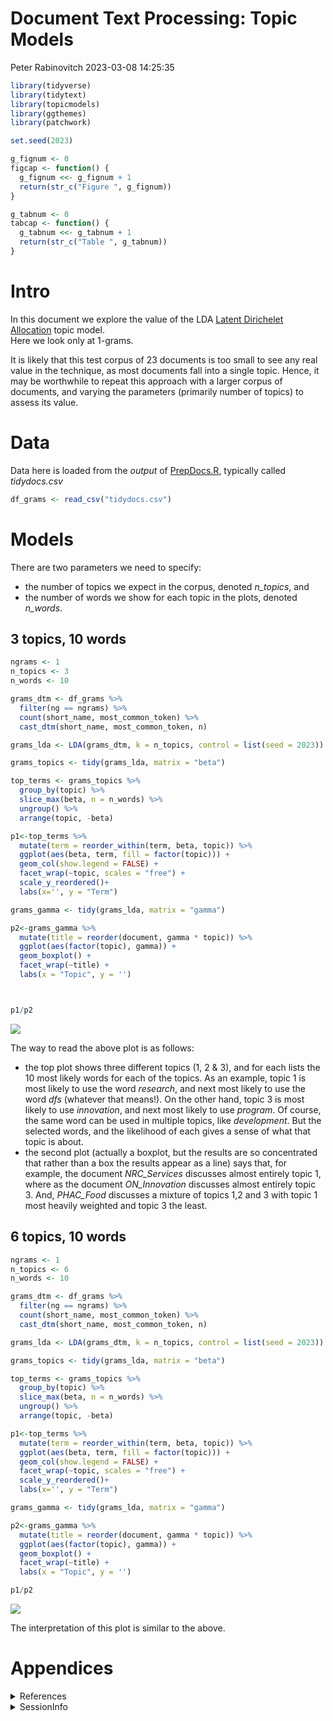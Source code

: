 Document Text Processing: Topic Models
================
Peter Rabinovitch
2023-03-08 14:25:35

``` r
library(tidyverse)
library(tidytext)
library(topicmodels)
library(ggthemes)
library(patchwork)

set.seed(2023)

g_fignum <- 0
figcap <- function() {
  g_fignum <<- g_fignum + 1
  return(str_c("Figure ", g_fignum))
}

g_tabnum <- 0
tabcap <- function() {
  g_tabnum <<- g_tabnum + 1
  return(str_c("Table ", g_tabnum))
}
```

# Intro

In this document we explore the value of the LDA [Latent Dirichelet
Allocation](https://en.wikipedia.org/wiki/Latent_Dirichlet_allocation)
topic model.  
Here we look only at 1-grams.

It is likely that this test corpus of 23 documents is too small to see
any real value in the technique, as most documents fall into a single
topic. Hence, it may be worthwhile to repeat this approach with a larger
corpus of documents, and varying the parameters (primarily number of
topics) to assess its value.

# Data

Data here is loaded from the *output* of
[PrepDocs.R](https://github.com/prabinov42/DocStore/blob/main/PrepDocs.R),
typically called *tidydocs.csv*

``` r
df_grams <- read_csv("tidydocs.csv")
```

# Models

There are two parameters we need to specify:  
- the number of topics we expect in the corpus, denoted *n_topics*,
and  
- the number of words we show for each topic in the plots, denoted
*n_words*.

## 3 topics, 10 words

``` r
ngrams <- 1
n_topics <- 3
n_words <- 10

grams_dtm <- df_grams %>%
  filter(ng == ngrams) %>%
  count(short_name, most_common_token) %>%
  cast_dtm(short_name, most_common_token, n)

grams_lda <- LDA(grams_dtm, k = n_topics, control = list(seed = 2023))

grams_topics <- tidy(grams_lda, matrix = "beta")

top_terms <- grams_topics %>%
  group_by(topic) %>%
  slice_max(beta, n = n_words) %>%
  ungroup() %>%
  arrange(topic, -beta)

p1<-top_terms %>%
  mutate(term = reorder_within(term, beta, topic)) %>%
  ggplot(aes(beta, term, fill = factor(topic))) +
  geom_col(show.legend = FALSE) +
  facet_wrap(~topic, scales = "free") +
  scale_y_reordered()+
  labs(x='', y = "Term")

grams_gamma <- tidy(grams_lda, matrix = "gamma")

p2<-grams_gamma %>%
  mutate(title = reorder(document, gamma * topic)) %>%
  ggplot(aes(factor(topic), gamma)) +
  geom_boxplot() +
  facet_wrap(~title) +
  labs(x = "Topic", y = '')



p1/p2
```

![](Topic-Models_files/figure-gfm/unnamed-chunk-3-1.png)<!-- -->

The way to read the above plot is as follows:  
- the top plot shows three different topics (1, 2 & 3), and for each
lists the 10 most likely words for each of the topics. As an example,
topic 1 is most likely to use the word *research*, and next most likely
to use the word *dfs* (whatever that means!). On the other hand, topic 3
is most likely to use *innovation*, and next most likely to use
*program*. Of course, the same word can be used in multiple topics, like
*development*. But the selected words, and the likelihood of each gives
a sense of what that topic is about.  
- the second plot (actually a boxplot, but the results are so
concentrated that rather than a box the results appear as a line) says
that, for example, the document *NRC_Services* discusses almost entirely
topic 1, where as the document *ON_Innovation* discusses almost entirely
topic 3. And, *PHAC_Food* discusses a mixture of topics 1,2 and 3 with
topic 1 most heavily weighted and topic 3 the least.

## 6 topics, 10 words

``` r
ngrams <- 1
n_topics <- 6
n_words <- 10

grams_dtm <- df_grams %>%
  filter(ng == ngrams) %>%
  count(short_name, most_common_token) %>%
  cast_dtm(short_name, most_common_token, n)

grams_lda <- LDA(grams_dtm, k = n_topics, control = list(seed = 2023))

grams_topics <- tidy(grams_lda, matrix = "beta")

top_terms <- grams_topics %>%
  group_by(topic) %>%
  slice_max(beta, n = n_words) %>%
  ungroup() %>%
  arrange(topic, -beta)

p1<-top_terms %>%
  mutate(term = reorder_within(term, beta, topic)) %>%
  ggplot(aes(beta, term, fill = factor(topic))) +
  geom_col(show.legend = FALSE) +
  facet_wrap(~topic, scales = "free") +
  scale_y_reordered()+  
  labs(x='', y = "Term")

grams_gamma <- tidy(grams_lda, matrix = "gamma")

p2<-grams_gamma %>%
  mutate(title = reorder(document, gamma * topic)) %>%
  ggplot(aes(factor(topic), gamma)) +
  geom_boxplot() +
  facet_wrap(~title) +
  labs(x = "Topic", y = '')

p1/p2
```

![](Topic-Models_files/figure-gfm/unnamed-chunk-4-1.png)<!-- -->

The interpretation of this plot is similar to the above.

# Appendices

<details>
<summary>
References
</summary>

[Tidy Text Mining in R](https://www.tidytextmining.com)

</details>
<details>
<summary>
SessionInfo
</summary>

``` r
sessionInfo()
```

    ## R version 4.2.2 (2022-10-31)
    ## Platform: x86_64-apple-darwin17.0 (64-bit)
    ## Running under: macOS Big Sur ... 10.16
    ## 
    ## Matrix products: default
    ## BLAS:   /Library/Frameworks/R.framework/Versions/4.2/Resources/lib/libRblas.0.dylib
    ## LAPACK: /Library/Frameworks/R.framework/Versions/4.2/Resources/lib/libRlapack.dylib
    ## 
    ## locale:
    ## [1] en_US.UTF-8/en_US.UTF-8/en_US.UTF-8/C/en_US.UTF-8/en_US.UTF-8
    ## 
    ## attached base packages:
    ## [1] stats     graphics  grDevices utils     datasets  methods   base     
    ## 
    ## other attached packages:
    ##  [1] patchwork_1.1.2    ggthemes_4.2.4     topicmodels_0.2-13 tidytext_0.4.1    
    ##  [5] lubridate_1.9.2    forcats_1.0.0      stringr_1.5.0      dplyr_1.1.0       
    ##  [9] purrr_1.0.1        readr_2.1.4        tidyr_1.3.0        tibble_3.1.8      
    ## [13] ggplot2_3.4.1      tidyverse_2.0.0   
    ## 
    ## loaded via a namespace (and not attached):
    ##  [1] Rcpp_1.0.9        lattice_0.20-45   digest_0.6.31     utf8_1.2.2       
    ##  [5] slam_0.1-50       R6_2.5.1          plyr_1.8.8        stats4_4.2.2     
    ##  [9] evaluate_0.19     highr_0.10        pillar_1.8.1      rlang_1.0.6      
    ## [13] rstudioapi_0.14   Matrix_1.5-3      rmarkdown_2.19    labeling_0.4.2   
    ## [17] bit_4.0.5         munsell_0.5.0     compiler_4.2.2    janeaustenr_1.0.0
    ## [21] xfun_0.36         pkgconfig_2.0.3   htmltools_0.5.4   tidyselect_1.2.0 
    ## [25] fansi_1.0.3       crayon_1.5.2      tzdb_0.3.0        withr_2.5.0      
    ## [29] SnowballC_0.7.0   grid_4.2.2        gtable_0.3.1      lifecycle_1.0.3  
    ## [33] magrittr_2.0.3    scales_1.2.1      tokenizers_0.3.0  cli_3.6.0        
    ## [37] stringi_1.7.8     vroom_1.6.0       farver_2.1.1      reshape2_1.4.4   
    ## [41] NLP_0.2-1         xml2_1.3.3        ellipsis_0.3.2    generics_0.1.3   
    ## [45] vctrs_0.5.2       tools_4.2.2       bit64_4.0.5       glue_1.6.2       
    ## [49] hms_1.1.2         parallel_4.2.2    fastmap_1.1.0     yaml_2.3.6       
    ## [53] timechange_0.1.1  tm_0.7-8          colorspace_2.0-3  knitr_1.41       
    ## [57] modeltools_0.2-23

</details>
